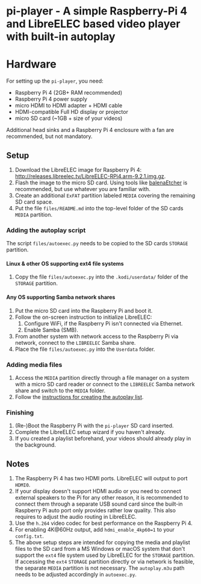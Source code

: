 # pi-player - A simple Raspberry-Pi 4 and LibreELEC based video player with built-in autoplay

# Hardware

For setting up the `pi-player`, you need:
- Raspberry Pi 4 (2GB+ RAM recommended)
- Raspberry Pi 4 power supply
- micro HDMI to HDMI adapter + HDMI cable
- HDMI-compatible Full HD display or projector 
- micro SD card (~1GB + size of your videos)

Additional head sinks and a Raspberry Pi 4 enclosure with a fan are recommended,
but not mandatory.

## Setup

1. Download the LibreELEC image for Raspberry Pi 4:
http://releases.libreelec.tv/LibreELEC-RPi4.arm-9.2.1.img.gz.
1. Flash the image to the micro SD card. Using tools like [balenaEtcher](https://www.balena.io/etcher/) is recommended, but use whatever you are familiar with.
1. Create an additional `ExFAT` partition labeled `MEDIA` covering the remaining SD card space.
1. Put the file `files/README.md` into the top-level folder of the SD cards `MEDIA` partition.

### Adding the autoplay script
The script `files/autoexec.py` needs to be copied to the SD cards `STORAGE` partition.

#### Linux & other OS supporting ext4 file systems
1. Copy the file `files/autoexec.py` into the `.kodi/userdata/` folder of the `STORAGE` partition.

#### Any OS supporting Samba network shares
1. Put the micro SD card into the Raspberry Pi and boot it.
1. Follow the on-screen instruction to initialize LibreELEC:
    1. Configure WiFi, if the Raspberry Pi isn't connected via Ethernet.
    1. Enable Samba (SMB).
1. From another system with network access to the Raspberry Pi via network, connect to the `LIBREELEC` Samba share.
1. Place the file `files/autoexec.py` into the `Userdata` folder.

### Adding media files
1. Access the `MEDIA` partition directly through a file manager on a system with a micro SD card reader or connect to the `LIBREELEC` Samba network share and switch to the `MEDIA` folder.
1. Follow the [instructions for creating the autoplay list](files/README.md).

### Finishing
1. (Re-)Boot the Raspberry Pi with the `pi-player` SD card inserted.
1. Complete the LibreELEC setup wizard if you haven't already.
1. If you created a playlist beforehand, your videos should already play in the background.

## Notes

1. The Raspberry Pi 4 has two HDMI ports. LibreELEC will output to port `HDMI0`.
1. If your display doesn't support HDMI audio or you need to connect external speakers to the Pi for any other reason, it is recommended to connect them through a separate USB sound card since the built-in Raspberry Pi auto port only provides rather low quality. This also requires to adjust the audio routing in LibreELEC.
1. Use the `h.264` video codec for best performance on the Raspberry Pi 4.
1. For enabling 4K@60Hz output, add `hdmi_enable_4kp60=1` to your `config.txt`.
1. The above setup steps are intended for copying the media and playlist files to the SD card from a MS Windows or macOS system that don't support the `ext4` file system used by LibreELEC for the `STORAGE` partition. If accessing the `ext4` `STORAGE` partition directly or via network is feasible, the separate `MEDIA` partition is not necessary. The `autoplay.m3u` path needs to be adjusted accordingly in `autoexec.py`.
